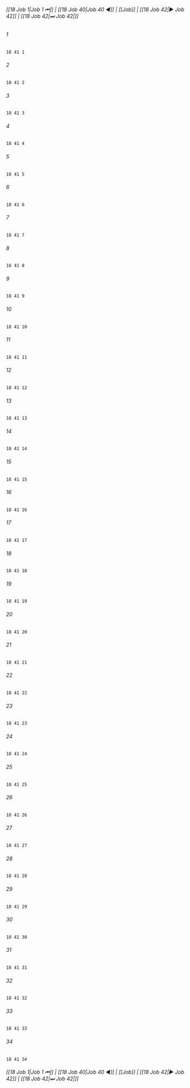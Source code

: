
###### [[18 Job 1|Job 1 ⏮]] | [[18 Job 40|Job 40 ◀]] | [[Job]] | [[18 Job 42|▶ Job 42]] | [[18 Job 42|⏭ Job 42|]]

###### 1
``` verse
18 41 1 
```
###### 2
``` verse
18 41 2 
```
###### 3
``` verse
18 41 3 
```
###### 4
``` verse
18 41 4 
```
###### 5
``` verse
18 41 5 
```
###### 6
``` verse
18 41 6 
```
###### 7
``` verse
18 41 7 
```
###### 8
``` verse
18 41 8 
```
###### 9
``` verse
18 41 9 
```
###### 10
``` verse
18 41 10 
```
###### 11
``` verse
18 41 11 
```
###### 12
``` verse
18 41 12 
```
###### 13
``` verse
18 41 13 
```
###### 14
``` verse
18 41 14 
```
###### 15
``` verse
18 41 15 
```
###### 16
``` verse
18 41 16 
```
###### 17
``` verse
18 41 17 
```
###### 18
``` verse
18 41 18 
```
###### 19
``` verse
18 41 19 
```
###### 20
``` verse
18 41 20 
```
###### 21
``` verse
18 41 21 
```
###### 22
``` verse
18 41 22 
```
###### 23
``` verse
18 41 23 
```
###### 24
``` verse
18 41 24 
```
###### 25
``` verse
18 41 25 
```
###### 26
``` verse
18 41 26 
```
###### 27
``` verse
18 41 27 
```
###### 28
``` verse
18 41 28 
```
###### 29
``` verse
18 41 29 
```
###### 30
``` verse
18 41 30 
```
###### 31
``` verse
18 41 31 
```
###### 32
``` verse
18 41 32 
```
###### 33
``` verse
18 41 33 
```
###### 34
``` verse
18 41 34 
```

###### [[18 Job 1|Job 1 ⏮]] | [[18 Job 40|Job 40 ◀]] | [[Job]] | [[18 Job 42|▶ Job 42]] | [[18 Job 42|⏭ Job 42|]]

